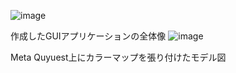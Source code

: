 ![image](https://github.com/user-attachments/assets/3318915e-10b1-4d6f-9e3a-1e9cd0687b28)

作成したGUIアプリケーションの全体像
![image](https://github.com/user-attachments/assets/bab74d07-a6be-4604-8de2-df3bd6245ed3)

Meta Quyuest上にカラーマップを張り付けたモデル図
